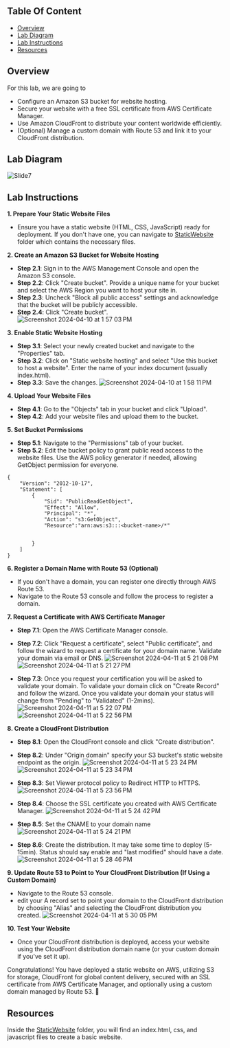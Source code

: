 ## Table Of Content
 - [Overview](#Overview)
 - [Lab Diagram](#Lab-Diagram)
 - [Lab Instructions](#Lab-Instructions)
 - [Resources](#Resources)

## Overview
For this lab, we are going to 
- Configure an Amazon S3 bucket for website hosting.
- Secure your website with a free SSL certificate from AWS Certificate Manager.
- Use Amazon CloudFront to distribute your content worldwide efficiently.
- (Optional) Manage a custom domain with Route 53 and link it to your CloudFront distribution.


## Lab Diagram
![Slide7](https://github.com/johnlopez719/S3staticwebsiteDemo/assets/30753364/de9818e1-b5fb-4944-afa1-17b0e8a79697)



## Lab Instructions
**1. Prepare Your Static Website Files**

- Ensure you have a static website (HTML, CSS, JavaScript) ready for deployment. If you don't have one, you can navigate to [StaticWebsite](https://github.com/johnlopez719/S3staticwebsiteDemo/tree/main/StaticWebsite) folder which contains the necessary files.

**2. Create an Amazon S3 Bucket for Website Hosting**

- **Step 2.1**: Sign in to the AWS Management Console and open the Amazon S3 console.
- **Step 2.2**: Click "Create bucket". Provide a unique name for your bucket and select the AWS Region you want to host your site in.
- **Step 2.3**: Uncheck "Block all public access" settings and acknowledge that the bucket will be publicly accessible.
- **Step 2.4**: Click "Create bucket".
![Screenshot 2024-04-10 at 1 57 03 PM](https://github.com/johnlopez719/S3staticwebsiteDemo/assets/30753364/9111f758-1d6b-48e2-a7e5-9f469306c917)


**3. Enable Static Website Hosting**

- **Step 3.1**: Select your newly created bucket and navigate to the "Properties" tab.
- **Step 3.2**: Click on "Static website hosting" and select "Use this bucket to host a website". Enter the name of your index document (usually index.html).
- **Step 3.3**: Save the changes.
![Screenshot 2024-04-10 at 1 58 11 PM](https://github.com/johnlopez719/S3staticwebsiteDemo/assets/30753364/51fb476f-b9d9-472d-b2a6-7461336abcd5)

**4. Upload Your Website Files**

- **Step 4.1**: Go to the "Objects" tab in your bucket and click "Upload".
- **Step 4.2**: Add your website files and upload them to the bucket.

**5. Set Bucket Permissions**

- **Step 5.1**: Navigate to the "Permissions" tab of your bucket.
- **Step 5.2**: Edit the bucket policy to grant public read access to the website files. Use the AWS policy generator if needed, allowing GetObject permission for everyone.
```
{
    "Version": "2012-10-17",
    "Statement": [
        {
            "Sid": "PublicReadGetObject",
            "Effect": "Allow",
            "Principal": "*",
            "Action": "s3:GetObject",
            "Resource":"arn:aws:s3:::<bucket-name>/*"
            
            
        }
    ]
}
```
**6. Register a Domain Name with Route 53 (Optional)**

- If you don't have a domain, you can register one directly through AWS Route 53.
- Navigate to the Route 53 console and follow the process to register a domain.

**7. Request a Certificate with AWS Certificate Manager**

- **Step 7.1**: Open the AWS Certificate Manager console.
- **Step 7.2**: Click "Request a certificate", select "Public certificate", and follow the wizard to request a certificate for your domain name. Validate your domain via email or DNS.
    ![Screenshot 2024-04-11 at 5 21 08 PM](https://github.com/johnlopez719/S3staticwebsiteDemo/assets/30753364/482edd98-5edf-49f5-ad06-3d94e314b0bd)
  ![Screenshot 2024-04-11 at 5 21 27 PM](https://github.com/johnlopez719/S3staticwebsiteDemo/assets/30753364/30fdcfc5-17f3-4e95-b584-fa71a4ba641c)


- **Step 7.3**: Once you request your certification you will be asked to validate your domain. To validate your domain click on "Create Record" and follow the wizard. Once you validate your domain your status will change from "Pending" to "Validated" (1-2mins).
![Screenshot 2024-04-11 at 5 22 07 PM](https://github.com/johnlopez719/S3staticwebsiteDemo/assets/30753364/85df4766-be4a-4ee8-bf2c-128fc8360996)
![Screenshot 2024-04-11 at 5 22 56 PM](https://github.com/johnlopez719/S3staticwebsiteDemo/assets/30753364/3c4edaf8-0d67-4ea4-9b44-4a71d1eec968)



**8. Create a CloudFront Distribution**

- **Step 8.1**: Open the CloudFront console and click "Create distribution".
- **Step 8.2**: Under "Origin domain" specify your S3 bucket's static website endpoint as the origin.
  ![Screenshot 2024-04-11 at 5 23 24 PM](https://github.com/johnlopez719/S3staticwebsiteDemo/assets/30753364/7f569f13-550f-4658-a88b-9eb3a411c98e)
![Screenshot 2024-04-11 at 5 23 34 PM](https://github.com/johnlopez719/S3staticwebsiteDemo/assets/30753364/0f2bf42a-cbec-42b0-af6a-a20d2baed854)

- **Step 8.3**: Set Viewer protocol policy to Redirect HTTP to HTTPS.
  ![Screenshot 2024-04-11 at 5 23 56 PM](https://github.com/johnlopez719/S3staticwebsiteDemo/assets/30753364/43f97c91-d190-4afa-89f3-919afce0fda4)
- **Step 8.4**: Choose the SSL certificate you created with AWS Certificate Manager.
  ![Screenshot 2024-04-11 at 5 24 42 PM](https://github.com/johnlopez719/S3staticwebsiteDemo/assets/30753364/0ae0eb22-a0f0-4cce-941a-223098e87b4c)
- **Step 8.5**: Set the CNAME to your domain name
![Screenshot 2024-04-11 at 5 24 21 PM](https://github.com/johnlopez719/S3staticwebsiteDemo/assets/30753364/eed622fe-999a-4bb4-a464-b7a817b0865d)

- **Step 8.6**: Create the distribution. It may take some time to deploy (5-15min). Status should say enable and "last modified" should have a date.
![Screenshot 2024-04-11 at 5 28 46 PM](https://github.com/johnlopez719/S3staticwebsiteDemo/assets/30753364/126064a1-3ff8-4962-b3e4-7d2933614ba8)


**9. Update Route 53 to Point to Your CloudFront Distribution (If Using a Custom Domain)**

- Navigate to the Route 53 console.
- edit your A record set to point your domain to the CloudFront distribution by choosing "Alias" and selecting the CloudFront distribution you created.
  ![Screenshot 2024-04-11 at 5 30 05 PM](https://github.com/johnlopez719/S3staticwebsiteDemo/assets/30753364/e70bb617-2deb-4956-8311-8e36e438ebe7)


**10. Test Your Website**

- Once your CloudFront distribution is deployed, access your website using the CloudFront distribution domain name (or your custom domain if you've set it up).

Congratulations! You have deployed a static website on AWS, utilizing S3 for storage, CloudFront for global content delivery, secured with an SSL certificate from AWS Certificate Manager, and optionally using a custom domain managed by Route 53. 🥳

## Resources
Inside the [StaticWebsite](https://github.com/johnlopez719/S3staticwebsiteDemo/tree/main/StaticWebsite) folder, you will find an index.html, css, and javascript files to create a basic website.
